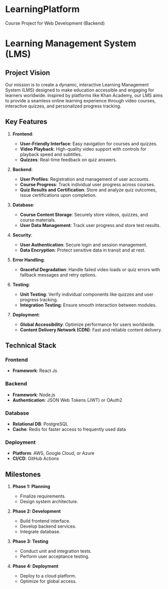 # LearningPlatform
Course Project for Web Development (Backend)

# Learning Management System (LMS)

## Project Vision
Our mission is to create a dynamic, interactive Learning Management System (LMS) designed to make education accessible and engaging for learners worldwide. Inspired by platforms like Khan Academy, our LMS aims to provide a seamless online learning experience through video courses, interactive quizzes, and personalized progress tracking.

## Key Features
1. **Frontend**:
   - **User-Friendly Interface**: Easy navigation for courses and quizzes.
   - **Video Playback**: High-quality video support with controls for playback speed and subtitles.
   - **Quizzes**: Real-time feedback on quiz answers.

2. **Backend**:
   - **User Profiles**: Registration and management of user accounts.
   - **Course Progress**: Track individual user progress across courses.
   - **Quiz Results and Certification**: Store and analyze quiz outcomes, issue certifications upon completion.

3. **Database**:
   - **Course Content Storage**: Securely store videos, quizzes, and course materials.
   - **User Data Management**: Track user progress and store test results.

4. **Security**:
   - **User Authentication**: Secure login and session management.
   - **Data Encryption**: Protect sensitive data in transit and at rest.

5. **Error Handling**:
   - **Graceful Degradation**: Handle failed video loads or quiz errors with fallback messages and retry options.

6. **Testing**:
   - **Unit Testing**: Verify individual components like quizzes and user progress tracking.
   - **Integration Testing**: Ensure smooth interaction between modules.

7. **Deployment**:
   - **Global Accessibility**: Optimize performance for users worldwide.
   - **Content Delivery Network (CDN)**: Fast and reliable content delivery.

## Technical Stack
### Frontend
- **Framework**: React Js

### Backend
- **Framework**: Node.js
- **Authentication**: JSON Web Tokens (JWT) or OAuth2

### Database
- **Relational DB**: PostgreSQL
- **Cache**: Redis for faster access to frequently used data

### Deployment
- **Platform**: AWS, Google Cloud, or Azure
- **CI/CD**: GitHub Actions

## Milestones
1. **Phase 1: Planning**
   - Finalize requirements.
   - Design system architecture.

2. **Phase 2: Development**
   - Build frontend interface.
   - Develop backend services.
   - Integrate database.

3. **Phase 3: Testing**
   - Conduct unit and integration tests.
   - Perform user acceptance testing.

4. **Phase 4: Deployment**
   - Deploy to a cloud platform.
   - Optimize for global access.
